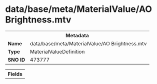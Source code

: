<h1>data/base/meta/MaterialValue/AO Brightness.mtv</h1><table><tr><th colspan="100%">Metadata</th></tr><tr><td><b>Name</b></td><td>data/base/meta/MaterialValue/AO Brightness.mtv</td></tr><tr><td><b>Type</b></td><td>MaterialValueDefinition</td></tr><tr><td><b>SNO ID</b></td><td>473777</td></tr></table>

<table><tr><th colspan="100%">Fields</th></tr></table>

